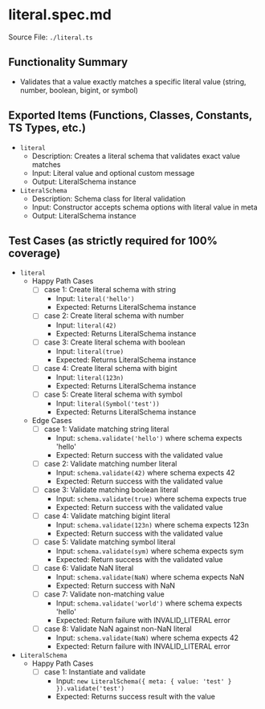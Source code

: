 # literal.spec.md

Source File: `./literal.ts`

## Functionality Summary
- Validates that a value exactly matches a specific literal value (string, number, boolean, bigint, or symbol)

## Exported Items (Functions, Classes, Constants, TS Types, etc.)
- `literal`
  - Description: Creates a literal schema that validates exact value matches
  - Input: Literal value and optional custom message
  - Output: LiteralSchema instance
- `LiteralSchema`
  - Description: Schema class for literal validation
  - Input: Constructor accepts schema options with literal value in meta
  - Output: LiteralSchema instance

## Test Cases (as strictly required for 100% coverage)
- `literal`
  - Happy Path Cases
    - [ ] case 1: Create literal schema with string
      - Input: `literal('hello')`
      - Expected: Returns LiteralSchema instance
    - [ ] case 2: Create literal schema with number
      - Input: `literal(42)`
      - Expected: Returns LiteralSchema instance
    - [ ] case 3: Create literal schema with boolean
      - Input: `literal(true)`
      - Expected: Returns LiteralSchema instance
    - [ ] case 4: Create literal schema with bigint
      - Input: `literal(123n)`
      - Expected: Returns LiteralSchema instance
    - [ ] case 5: Create literal schema with symbol
      - Input: `literal(Symbol('test'))`
      - Expected: Returns LiteralSchema instance
  - Edge Cases
    - [ ] case 1: Validate matching string literal
      - Input: `schema.validate('hello')` where schema expects 'hello'
      - Expected: Return success with the validated value
    - [ ] case 2: Validate matching number literal
      - Input: `schema.validate(42)` where schema expects 42
      - Expected: Return success with the validated value
    - [ ] case 3: Validate matching boolean literal
      - Input: `schema.validate(true)` where schema expects true
      - Expected: Return success with the validated value
    - [ ] case 4: Validate matching bigint literal
      - Input: `schema.validate(123n)` where schema expects 123n
      - Expected: Return success with the validated value
    - [ ] case 5: Validate matching symbol literal
      - Input: `schema.validate(sym)` where schema expects sym
      - Expected: Return success with the validated value
    - [ ] case 6: Validate NaN literal
      - Input: `schema.validate(NaN)` where schema expects NaN
      - Expected: Return success with NaN
    - [ ] case 7: Validate non-matching value
      - Input: `schema.validate('world')` where schema expects 'hello'
      - Expected: Return failure with INVALID_LITERAL error
    - [ ] case 8: Validate NaN against non-NaN literal
      - Input: `schema.validate(NaN)` where schema expects 42
      - Expected: Return failure with INVALID_LITERAL error
- `LiteralSchema`
  - Happy Path Cases
    - [ ] case 1: Instantiate and validate
      - Input: `new LiteralSchema({ meta: { value: 'test' } }).validate('test')`
      - Expected: Returns success result with the value
